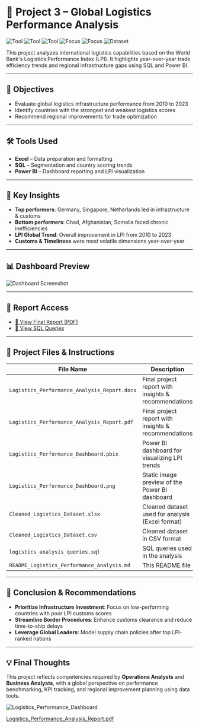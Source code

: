 # 📌 Project 3 – Global Logistics Performance Analysis

![Tool](https://img.shields.io/badge/Tool-SQL-blue) 
![Tool](https://img.shields.io/badge/Tool-Power_BI-yellow) 
![Tool](https://img.shields.io/badge/Tool-Excel-green) 
![Focus](https://img.shields.io/badge/Focus-Logistics_Performance-lightgrey) 
![Focus](https://img.shields.io/badge/Focus-System_Analysis-lightgrey) 
![Dataset](https://img.shields.io/badge/Dataset-World_Bank_LPI-lightgrey)

This project analyzes international logistics capabilities based on the World Bank's Logistics Performance Index (LPI). It highlights year-over-year trade efficiency trends and regional infrastructure gaps using SQL and Power BI.

---

## 📌 Objectives
- Evaluate global logistics infrastructure performance from 2010 to 2023
- Identify countries with the strongest and weakest logistics scores
- Recommend regional improvements for trade optimization

---

## 🛠️ Tools Used
- **Excel** – Data preparation and formatting
- **SQL** – Segmentation and country scoring trends
- **Power BI** – Dashboard reporting and LPI visualization

---

## 📌 Key Insights
- **Top performers**: Germany, Singapore, Netherlands led in infrastructure & customs
- **Bottom performers**: Chad, Afghanistan, Somalia faced chronic inefficiencies
- **LPI Global Trend**: Overall improvement in LPI from 2010 to 2023
- **Customs & Timeliness** were most volatile dimensions year-over-year

---

## 📊 Dashboard Preview

![Dashboard Screenshot](https://github.com/user-attachments/assets/eabd1a27-ec1e-48d1-aa04-6312646d5a7b)

---

## 📄 Report Access

- [📄 View Final Report (PDF)](./Logistics_Performance_Analysis_Report.pdf)
- [🧾 View SQL Queries](./logistics_analysis_queries.sql)

---

## 📂 Project Files & Instructions

| File Name                                   | Description                                                            |
|--------------------------------------------|------------------------------------------------------------------------|
| `Logistics_Performance_Analysis_Report.docx`| Final project report with insights & recommendations                   |
| `Logistics_Performance_Analysis_Report.pdf` | Final project report with insights & recommendations                   |
| `Logistics_Performance_Dashboard.pbix`      | Power BI dashboard for visualizing LPI trends                         |
| `Logistics_Performance_Dashboard.png`       | Static image preview of the Power BI dashboard                         |
| `Cleaned_Logistics_Dataset.xlsx`            | Cleaned dataset used for analysis (Excel format)                       |
| `Cleaned_Logistics_Dataset.csv`             | Cleaned dataset in CSV format                                          |
| `logistics_analysis_queries.sql`            | SQL queries used in the analysis                                       |
| `README_Logistics_Performance_Analysis.md`  | This README file                                                       |

---

## 📌 Conclusion & Recommendations
- **Prioritize Infrastructure Investment**: Focus on low-performing countries with poor LPI customs scores
- **Streamline Border Procedures**: Enhance customs clearance and reduce time-to-ship delays
- **Leverage Global Leaders**: Model supply chain policies after top LPI-ranked nations

---

## 💡 Final Thoughts
This project reflects competencies required by **Operations Analysts** and **Business Analysts**, with a global perspective on performance benchmarking, KPI tracking, and regional improvement planning using data tools.



![Logistics_Performance_Dashboard](https://github.com/user-attachments/assets/eabd1a27-ec1e-48d1-aa04-6312646d5a7b)


[Logistics_Performance_Analysis_Report.pdf](https://github.com/user-attachments/files/19726589/Logistics_Performance_Analysis_Report.pdf)


